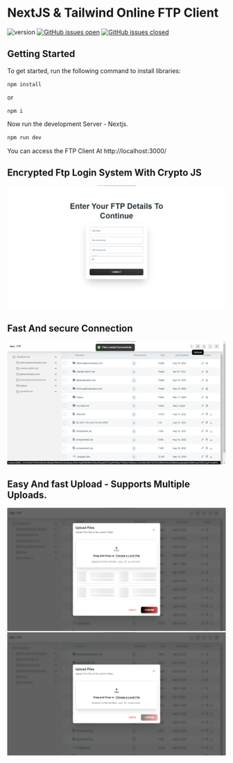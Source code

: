 # NextJS & Tailwind Online FTP Client
![version](https://img.shields.io/badge/version-1.0.0-blue.svg) [![GitHub issues open](https://img.shields.io/github/issues/creativetimofficial/nextjs-tailwind-blog-posts-page.svg)](https://github.com/creativetimofficial/nextjs-tailwind-blog-posts-page/issues?q=is%3Aopen+is%3Aissue) [![GitHub issues closed](https://img.shields.io/github/issues-closed-raw/creativetimofficial/nextjs-tailwind-blog-posts-page.svg)](https://github.com/creativetimofficial/nextjs-tailwind-blog-posts-page/issues?q=is%3Aissue+is%3Aclosed)

## Getting Started

To get started, run the following command to install libraries:

```
npm install 
```

or 

```
npm i 
```

Now run the development Server - Nextjs.
```sh
npm run dev 
```

You can access the FTP Client At http://localhost:3000/

## Encrypted Ftp Login System With Crypto JS
![Encrypted Login system](public/readme/image.png)

## Fast And secure Connection
![Secure connection](public/readme/image-3.png)

## Easy And fast Upload - Supports Multiple Uploads.
![Easy to download and upload files](public/readme/image-2.png)
![Easy to download and upload files](public/readme/image-1.png)
